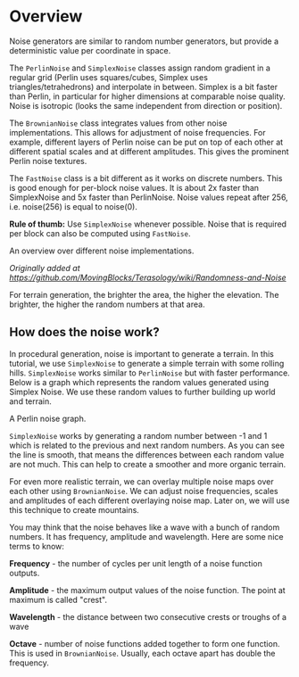# Overview

Noise generators are similar to random number generators, but provide a deterministic value per coordinate in space. 

The `PerlinNoise` and `SimplexNoise` classes assign random gradient in a regular grid (Perlin uses squares/cubes, Simplex uses triangles/tetrahedrons) and interpolate in between. Simplex is a bit faster than Perlin, in particular for higher dimensions at comparable noise quality. Noise is isotropic (looks the same independent from direction or position).

The `BrownianNoise` class integrates values from other noise implementations. This allows for adjustment of noise frequencies. For example, different layers of Perlin noise can be put on top of each other at different spatial scales and at different amplitudes. This gives the prominent Perlin noise textures.

The `FastNoise` class is a bit different as it works on discrete numbers. This is good enough for per-block noise values. It is about 2x faster than SimplexNoise and 5x faster than PerlinNoise. Noise values repeat after 256, i.e. noise(256) is equal to noise(0).

**Rule of thumb:** Use `SimplexNoise` whenever possible. Noise that is required per block can also be computed using `FastNoise`.

<fig src="_media/img/noise-overview.png" alt="overview of noise implementations">An overview over different noise implementations.</fig>

*Originally added at https://github.com/MovingBlocks/Terasology/wiki/Randomness-and-Noise*

For terrain generation, the brighter the area, the higher the elevation. The brighter, the higher the random numbers at that area.

## How does the noise work?

In procedural generation, noise is important to generate a terrain. In this tutorial, we use `SimplexNoise` to generate a simple terrain with some rolling hills. `SimplexNoise` works similar to `PerlinNoise` but with faster performance. Below is a graph which represents the random values generated using Simplex Noise. We use these random values to further building up world and terrain.

<fig src="_media/img/simplex-noise-graph.png" alt="Perlin Noise Graph">A Perlin noise graph.</fig>

`SimplexNoise` works by generating a random number between -1 and 1 which is related to the previous and next random numbers. As you can see the line is smooth, that means the differences between each random value are not much. This can help to create a smoother and more organic terrain.

For even more realistic terrain, we can overlay multiple noise maps over each other using `BrownianNoise`. We can adjust noise frequencies, scales and amplitudes of each different overlaying noise map. Later on, we will use this technique to create mountains.

You may think that the noise behaves like a wave with a bunch of random numbers. It has frequency, amplitude and wavelength. Here are some nice terms to know:

**Frequency** - the number of cycles per unit length of a noise function outputs.

**Amplitude** - the maximum output values of the noise function. The point at maximum is called "crest".

**Wavelength** - the distance between two consecutive crests or troughs of a wave

**Octave** - number of noise functions added together to form one function. This is used in `BrownianNoise`. Usually, each octave apart has double the frequency.
